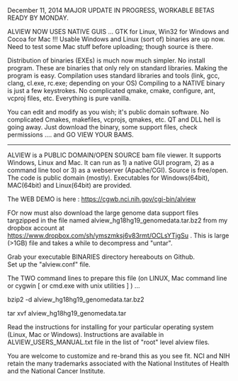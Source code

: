 
December 11, 2014 MAJOR UPDATE IN PROGRESS, WORKABLE BETAS READY BY MONDAY.

ALVIEW NOW USES NATIVE GUIS ... GTK for Linux, Win32 for Windows and Cocoa for Mac !!!
Usable Windows and Linux (sort of) binaries are up now.
Need to test some Mac stuff before uploading; though source is there.
 

 Distribution of binaries (EXEs) is much now much simpler. No install program.  These are binaries that only rely on standard libraries. 
Making the program is easy.  Compilation uses standard libraries and tools (link, gcc, clang, cl.exe, rc.exe; depending on your OS)
Compiling to a NATIVE binary is just a few keystrokes.  No complicated qmake, cmake, configure, ant, vcproj files, etc.
Everything is pure vanilla.

You can edit and modify as you wish; it's public domain software.
No complicated Cmakes, makefiles, vcprojs, qmakes, etc.  QT and DLL hell is going away.
Just download the binary, some support files, check permissions .... and GO VIEW YOUR BAMS.</p>

_____

 ALVIEW is a PUBLIC DOMAIN/OPEN SOURCE bam file viewer.  It supports Windows, Linux and Mac.  It can run as 1) a native GUI program, 2) as a command line tool or 3) as a webserver (Apache/CGI).  Source is free/open.  The code is public domain (mostly).  Executables for Windows(64bit), MAC(64bit) and Linux(64bit) are provided.</p>

<p>The WEB DEMO is here : <a href="https://cgwb.nci.nih.gov/cgi-bin/alview">https://cgwb.nci.nih.gov/cgi-bin/alview</a></p>

FOr now must also download the large genome data support files targzipped in the file named 
alview_hg18hg19_genomedata.tar.bz2 from my dropbox account at <a href="https://www.dropbox.com/sh/ymszmksj6v83rmt/OCLsYTjgSu">https://www.dropbox.com/sh/ymszmksj6v83rmt/OCLsYTjgSu</a> .  This is large (&gt;1GB) file and takes a while to 
decompress and "untar".  

Grab your executable BINARIES directory hereabouts on Github.  
Set up the "alview.conf" file.
 

<p>The TWO command lines to prepare this file (on LINUX, Mac command line or cygwin [ or cmd.exe with unix utilities ] ) ... 

<p>bzip2 -d alview_hg18hg19_genomedata.tar.bz2</p>

<p>tar xvf alview_hg18hg19_genomedata.tar </p>

<p>Read the instructions for installing for your particular operating system (Linux, Mac or Windows).
Instructions are available in ALVIEW_USERS_MANUAL.txt file in the list of "root" level alview files.</p>

You are welcome to customize and re-brand this as you see fit.    NCI and NIH retain the many trademarks associated with the  National Institutes of Health and the National Cancer Institute.</p>

